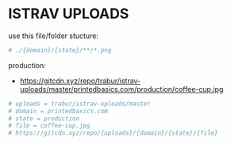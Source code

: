ISTRAV UPLOADS
========

use this file/folder stucture:
```bash
# ./{domain}/{state}/**/*.png
```

production:
- https://gitcdn.xyz/repo/trabur/istrav-uploads/master/printedbasics.com/production/coffee-cup.jpg

```bash
# uploads = trabur/istrav-uploads/master
# domain = printedbasics.com
# state = production
# file = coffee-cup.jpg
# https://gitcdn.xyz/repo/{uploads}/{domain}/{state}/{file}
```